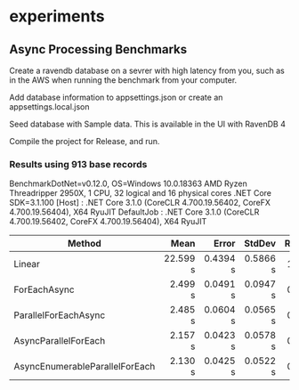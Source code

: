 # experiments


## Async Processing Benchmarks
Create a ravendb database on a sevrer with high latency from you, such as in the AWS when running the benchmark from your computer.

Add database information to appsettings.json or create an appsettings.local.json

Seed database with Sample data. This is available in the UI with RavenDB 4

Compile the project for Release, and run.


### Results using 913 base records

BenchmarkDotNet=v0.12.0, OS=Windows 10.0.18363
AMD Ryzen Threadripper 2950X, 1 CPU, 32 logical and 16 physical cores
.NET Core SDK=3.1.100
  [Host]     : .NET Core 3.1.0 (CoreCLR 4.700.19.56402, CoreFX 4.700.19.56404), X64 RyuJIT
  DefaultJob : .NET Core 3.1.0 (CoreCLR 4.700.19.56402, CoreFX 4.700.19.56404), X64 RyuJIT


|                         Method |     Mean |    Error |   StdDev | Ratio | RatioSD |
|------------------------------- |---------:|---------:|---------:|------:|--------:|
|                         Linear | 22.599 s | 0.4394 s | 0.5866 s |  1.00 |    0.00 |
|                   ForEachAsync |  2.499 s | 0.0491 s | 0.0947 s |  0.11 |    0.00 |
|           ParallelForEachAsync |  2.485 s | 0.0604 s | 0.0565 s |  0.11 |    0.00 |
|           AsyncParallelForEach |  2.157 s | 0.0423 s | 0.0578 s |  0.10 |    0.00 |
| AsyncEnumerableParallelForEach |  2.130 s | 0.0425 s | 0.0522 s |  0.09 |    0.00 |